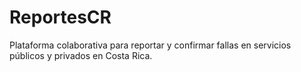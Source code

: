 # ReportesCR
Plataforma colaborativa para reportar y confirmar fallas en servicios públicos y privados en Costa Rica.
